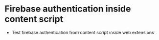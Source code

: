 # Firebase authentication inside content script

- Test firebase authentication from content script inside web extensions
